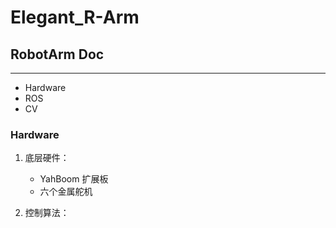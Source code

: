 # Elegant_R-Arm

## RobotArm Doc

---

- Hardware
- ROS
- CV

### Hardware

1. 底层硬件：

   - YahBoom 扩展板
   - 六个金属舵机

2. 控制算法：
